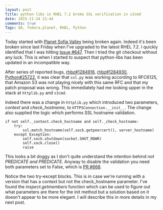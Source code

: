 ```yaml
---
layout: post
Title: python-libs in RHEL 7.2 broke SSL verification in s3cmd
date: 2015-11-24 21:44
comments: true
Tags: QA, fedora.planet, RHEL, Python
---
```


Today started with [Planet Sofia Valley](http://planet.sofiavalley.com) being
broken again. Indeed it's been broken since last Friday when I've upgraded to
the latest RHEL 7.2. I quickly identified that I was hitting
[Issue #647](https://github.com/s3tools/s3cmd/issues/647). Then I tried the
git checkout without any luck. This is when I started to suspect that python-libs
has been updated in an incompatible way.

After series of reported bugs,
[rhbz#1284916](https://bugzilla.redhat.com/show_bug.cgi?id=1284916),
[rhbz#1284930](https://bugzilla.redhat.com/show_bug.cgi?id=1284930),
[Python#25722](http://bugs.python.org/issue25722), it was clear that
`ssl.py` was working according to RFC6125, that Amazon S3 was not playing
nicely with this same RFC and that my patch proposal was wrong.
This immediately had me looking upper in the stack at `httplib.py` and `s3cmd`.

Indeed there was a change in `httplib.py` which introduced two parameters,
*context* and *check_hostname*, to `HTTPSConnection.__init__`. The change
also supplied the logic which performs SSL hostname validation.

    if not self._context.check_hostname and self._check_hostname:
        try:
            ssl.match_hostname(self.sock.getpeercert(), server_hostname)
        except Exception:
            self.sock.shutdown(socket.SHUT_RDWR)
            self.sock.close()
            raise

This looks a bit doggy as I don't quite understand the intention behind
*not PREDICATE and PREDICATE*. Anyway to disable the validation you need
both parameters set to False, which is
[PR #668](https://github.com/s3tools/s3cmd/pull/668).

Notice the two try-except blocks. This is in case we're running with a
version that has a context but not the check_hostname parameter. I've found
the *inspect.getmembers* function which can be used to figure out what
parameters are there for the init method but a solution based on it
doesn't appear to be more elegant. I will describe this in more details in
my next post.

